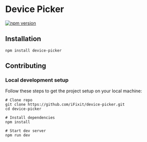 # Device Picker

[![npm version](https://img.shields.io/npm/v/device-picker.svg?style=flat-square)](https://www.npmjs.com/package/device-picker)


## Installation

```shell
npm install device-picker
```

## Contributing

### Local development setup

Follow these steps to get the project setup on your local machine:

```shell
# Clone repo
git clone https://github.com/iFixit/device-picker.git
cd device-picker

# Install dependencies
npm install

# Start dev server
npm run dev
```
